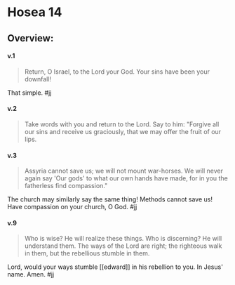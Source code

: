 # Hosea 14

## Overview:



#### v.1
>Return, O Israel, to the Lord your God. Your sins have been your downfall!

That simple.
#jj 

#### v.2
>Take words with you and return to the Lord. Say to him: "Forgive all our sins and receive us graciously, that we may offer the fruit of our lips.

#### v.3
>Assyria cannot save us; we will not mount war-horses. We will never again say 'Our gods' to what our own hands have made, for in you the fatherless find compassion."

The church may similarly say the same thing! Methods cannot save us! Have compassion on your church, O God.
#jj 

#### v.9
>Who is wise? He will realize these things. Who is discerning? He will understand them. The ways of the Lord are right; the righteous walk in them, but the rebellious stumble in them.

Lord, would your ways stumble [[edward]] in his rebellion to you. In Jesus' name. Amen.
#jj 

